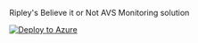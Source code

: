 Ripley's Believe it or Not AVS Monitoring solution

[![Deploy to Azure](https://aka.ms/deploytoazurebutton)](https://portal.azure.com/#blade/Microsoft_Azure_CreateUIDef/CustomDeploymentBlade/uri/https%3A%2F%2Fraw.githubusercontent.com%2Fjosefehse%2FAVSMon%2Fmain%2Fsetup%2Favsmon.json/uiFormDefinitionUri/https%3A%2F%2Fraw.githubusercontent.com%2Fjosefehse%2FAVSMon%2Fmain%2Fsetup%2FcustomUI%2Fsetup.json)
